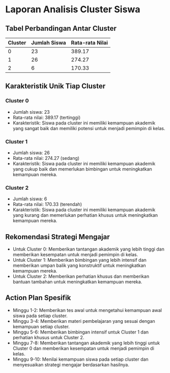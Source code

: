# Laporan Analisis Cluster Siswa

## Tabel Perbandingan Antar Cluster

| Cluster | Jumlah Siswa | Rata-rata Nilai |
| --- | --- | --- |
| 0 | 23 | 389.17 |
| 1 | 26 | 274.27 |
| 2 | 6 | 170.33 |

## Karakteristik Unik Tiap Cluster

### Cluster 0

* Jumlah siswa: 23
* Rata-rata nilai: 389.17 (tertinggi)
* Karakteristik: Siswa pada cluster ini memiliki kemampuan akademik yang sangat baik dan memiliki potensi untuk menjadi pemimpin di kelas.

### Cluster 1

* Jumlah siswa: 26
* Rata-rata nilai: 274.27 (sedang)
* Karakteristik: Siswa pada cluster ini memiliki kemampuan akademik yang cukup baik dan memerlukan bimbingan untuk meningkatkan kemampuan mereka.

### Cluster 2

* Jumlah siswa: 6
* Rata-rata nilai: 170.33 (terendah)
* Karakteristik: Siswa pada cluster ini memiliki kemampuan akademik yang kurang dan memerlukan perhatian khusus untuk meningkatkan kemampuan mereka.

## Rekomendasi Strategi Mengajar

* Untuk Cluster 0: Memberikan tantangan akademik yang lebih tinggi dan memberikan kesempatan untuk menjadi pemimpin di kelas.
* Untuk Cluster 1: Memberikan bimbingan yang lebih intensif dan memberikan umpan balik yang konstruktif untuk meningkatkan kemampuan mereka.
* Untuk Cluster 2: Memberikan perhatian khusus dan memberikan bantuan tambahan untuk meningkatkan kemampuan mereka.

## Action Plan Spesifik

* Minggu 1-2: Memberikan tes awal untuk mengetahui kemampuan awal siswa pada setiap cluster.
* Minggu 3-4: Memberikan materi pembelajaran yang sesuai dengan kemampuan setiap cluster.
* Minggu 5-6: Memberikan bimbingan intensif untuk Cluster 1 dan perhatian khusus untuk Cluster 2.
* Minggu 7-8: Memberikan tantangan akademik yang lebih tinggi untuk Cluster 0 dan memberikan kesempatan untuk menjadi pemimpin di kelas.
* Minggu 9-10: Menilai kemampuan siswa pada setiap cluster dan menyesuaikan strategi mengajar berdasarkan hasilnya.